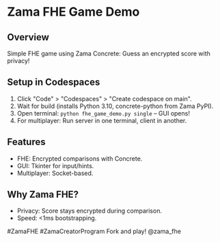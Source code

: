 # Zama FHE Game Demo

## Overview
Simple FHE game using Zama Concrete: Guess an encrypted score with privacy!

## Setup in Codespaces
1. Click "Code" > "Codespaces" > "Create codespace on main".
2. Wait for build (installs Python 3.10, concrete-python from Zama PyPI).
3. Open terminal: `python fhe_game_demo.py single` – GUI opens!
4. For multiplayer: Run server in one terminal, client in another.

## Features
- FHE: Encrypted comparisons with Concrete.
- GUI: Tkinter for input/hints.
- Multiplayer: Socket-based.

## Why Zama FHE?
- Privacy: Score stays encrypted during comparison.
- Speed: <1ms bootstrapping.

#ZamaFHE #ZamaCreatorProgram
Fork and play! @zama_fhe

